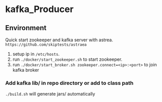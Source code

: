 # kafka_Producer

## Environment
Quick start zookeeper and kafka server with astrea.  
`https://github.com/skiptests/astraea`

1. setup ip in `/etc/hosts`.
2. run `./docker/start_zookeeper.sh` to start zookeeper.
3. run `./docker/start_broker.sh zookeeper.connect=<ip>:<port>` to join kafka broker

### Add kafka lib/ in repo directory or add to class path
`./build.sh` will generate jars/ automatically
